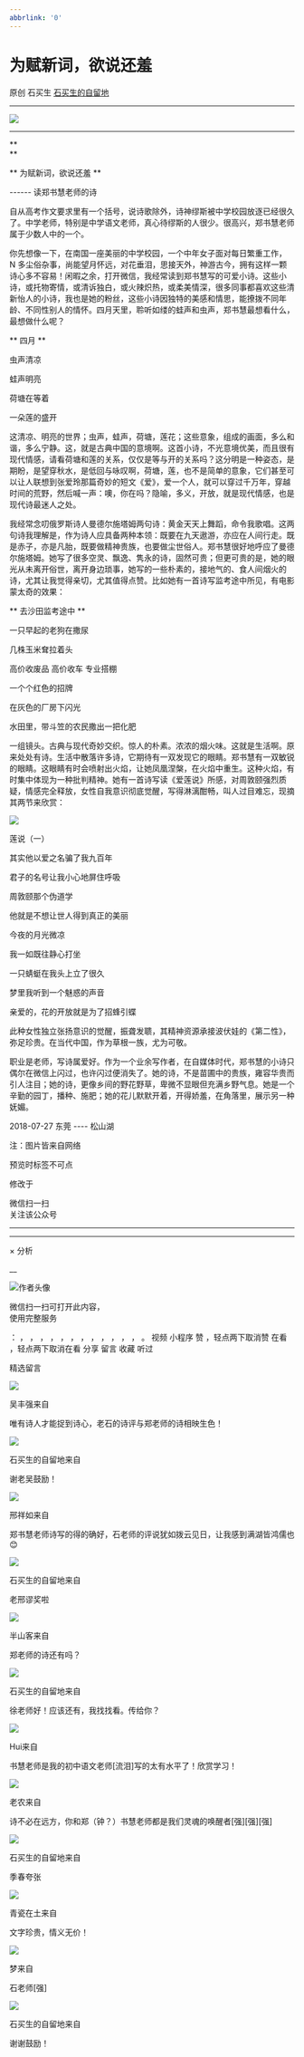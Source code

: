 ```yaml
---
abbrlink: '0'
---
```

#  为赋新词，欲说还羞

原创  石买生  [ 石买生的自留地 ](javascript:void\(0\);)

__ _ _ _ _

![](https://mmbiz.qpic.cn/mmbiz_jpg/hVNLue76Ehicbo7d8ylfYbcukR3KtzrD6MdX8MlicA9pkfPrWdyyVfdwtoSuc02uyCESBM5WRSspBhBGibpBuG62g/640?wx_fmt=jpeg)

** **  

**  
**

** 为赋新词，欲说还羞  **

\------  读郑书慧老师的诗

自从高考作文要求里有一个括号，说诗歌除外，诗神缪斯被中学校园放逐已经很久了。中学老师，特别是中学语文老师，真心待缪斯的人很少。很高兴，郑书慧老师属于少数人中的一个。

你先想像一下，在南国一座美丽的中学校园，一个中年女子面对每日繁重工作，  N
多尘俗杂事，尚能望月怀远，对花垂泪，思接天外，神游古今，拥有这样一颗诗心多不容易！闲暇之余，打开微信，我经常读到郑书慧写的可爱小诗。这些小诗，或托物寄情，或清诉独白，或火辣炽热，或柔美情深，很多同事都喜欢这些清新怡人的小诗，我也是她的粉丝，这些小诗因独特的美感和情思，能撩拨不同年龄、不同性别人的情怀。四月天里，聆听如缕的蛙声和虫声，郑书慧最想看什么，最想做什么呢？

** 四月  **

虫声清凉

蛙声明亮

荷塘在等着

一朵莲的盛开

这清凉、明亮的世界；虫声，蛙声，荷塘，莲花；这些意象，组成的画面，多么和谐，多么宁静。这，就是古典中国的意境啊。这首小诗，不光意境优美，而且很有现代情感，请看荷塘和莲的关系，仅仅是等与开的关系吗？这分明是一种姿态，是期盼，是望穿秋水，是低回与咏叹啊，荷塘，莲，也不是简单的意象，它们甚至可以让人联想到张爱玲那篇奇妙的短文《爱》，爱一个人，就可以穿过千万年，穿越时间的荒野，然后喊一声：噢，你在吗？隐喻，多义，开放，就是现代情感，也是现代诗最迷人之处。

我经常念叨俄罗斯诗人曼德尔施塔姆两句诗：黄金天天上舞蹈，命令我歌唱。这两句诗我理解是，作为诗人应具备两种本领：既要在九天遨游，亦应在人间行走。既是赤子，亦是凡胎，既要做精神贵族，也要做尘世俗人。郑书慧很好地呼应了曼德尔施塔姆。她写了很多空灵、飘逸、隽永的诗，固然可贵；但更可贵的是，她的眼光从未离开俗世，离开身边琐事，她写的一些朴素的，接地气的、食人间烟火的诗，尤其让我觉得亲切，尤其值得点赞。比如她有一首诗写监考途中所见，有电影蒙太奇的效果：

** 去沙田监考途中  **

一只早起的老狗在撒尿

几株玉米耷拉着头

高价收废品  高价收车  专业搭棚

一个个红色的招牌

在灰色的厂房下闪光

水田里，带斗笠的农民撒出一把化肥

一组镜头。古典与现代奇妙交织。惊人的朴素。浓浓的烟火味。这就是生活啊。原来处处有诗。生活中散落许多诗，它期待有一双发现它的眼睛。郑书慧有一双敏锐的眼睛。这眼睛有时会喷射出火焰，让她凤凰涅槃，在火焰中重生。这种火焰，有时集中体现为一种批判精神。她有一首诗写读《爱莲说》所感，对周敦颐强烈质疑，情感完全释放，女性自我意识彻底觉醒，写得淋漓酣畅，叫人过目难忘，现摘其两节来欣赏：

![](https://mmbiz.qpic.cn/mmbiz_jpg/hVNLue76Ehicbo7d8ylfYbcukR3KtzrD6cNI5DTbm97RPsiab68Z342ZRSTSfAV8EiaNCwia5fwmbmz3Mvib63LVOEg/640?wx_fmt=jpeg)

  

莲说（一）

其实他以爱之名骗了我九百年

君子的名号让我小心地屏住呼吸

周敦颐那个伪道学

他就是不想让世人得到真正的美丽

今夜的月光微凉

我一如既往静心打坐

一只蜻蜓在我头上立了很久

梦里我听到一个魅惑的声音

亲爱的，花的开放就是为了招蜂引蝶

此种女性独立张扬意识的觉醒，振聋发聩，其精神资源承接波伏娃的《第二性》，弥足珍贵。在当代中国，作为草根一族，尤为可敬。

职业是老师，写诗属爱好。作为一个业余写作者，在自媒体时代，郑书慧的小诗只偶尔在微信上闪过，也许闪过便消失了。她的诗，不是苗圃中的贵族，雍容华贵而引人注目；她的诗，更像乡间的野花野草，卑微不显眼但充满乡野气息。她是一个辛勤的园丁，播种、施肥；她的花儿默默开着，开得娇羞，在角落里，展示另一种妩媚。

2018-07-27  东莞  \----  松山湖

  

注：图片皆来自网络

  

预览时标签不可点

修改于

微信扫一扫  
关注该公众号





****



****



×  分析

__

![作者头像](http://mmbiz.qpic.cn/mmbiz_png/hVNLue76EhibricgkQZeT964ria54dgJkqVBX9ibyvn7PmGOltlupHdVshOibeQZDSypqiaIBNKdw8cwXfXfBZkPVgVg/0?wx_fmt=png)

微信扫一扫可打开此内容，  
使用完整服务

：  ，  ，  ，  ，  ，  ，  ，  ，  ，  ，  ，  ，  。  视频  小程序  赞  ，轻点两下取消赞  在看  ，轻点两下取消在看
分享  留言  收藏  听过

精选留言

![](http://wx.qlogo.cn/mmopen/0csZtXb7CRWfKb2ib2riaRcHiaQdvbBFSo5XzgvJrfjPJqNiaicTNroH1HOWI7wMyLsqSDor6UK81ck8ibgnPenTwzA2ukl0oRQrMp/64)

吴丰强来自

唯有诗人才能捉到诗心，老石的诗评与郑老师的诗相映生色！

![](http://wx.qlogo.cn/mmhead/Q3auHgzwzM4ELPv9zSiaIDouClt0fOcfibXKFibPXptvGvnLVF6qUCyQg/64)

石买生的自留地来自

谢老吴鼓励！

![](http://wx.qlogo.cn/mmopen/ajNVdqHZLLDib8fDNK5bGMcPskV6gH8VfWwbTapKgFugzIbRiaB1G0CkYkhPXex7afDUpK5GUXiaUZo2qJoKiaWJyEaUiazKTrJx83chrib9HJoicJlToT5a45NKkIb8wbFDpN7/64)

邢祥如来自

郑书慧老师诗写的得的确好，石老师的评说犹如拨云见日，让我感到满湖皆鸿儒也😊

![](http://wx.qlogo.cn/mmhead/Q3auHgzwzM4ELPv9zSiaIDouClt0fOcfibXKFibPXptvGvnLVF6qUCyQg/64)

石买生的自留地来自

老邢谬奖啦

![](http://wx.qlogo.cn/mmopen/zGMQ7uVeU4VtD1tyNScQwwj7LPxT2kOWbWxWictC3nyTwx0gsEDTau1VARRQoAmHTpPsibESAcJA60AdnmVrORENgTmHD9PWS2/64)

半山客来自

郑老师的诗还有吗？

![](http://wx.qlogo.cn/mmhead/Q3auHgzwzM4ELPv9zSiaIDouClt0fOcfibXKFibPXptvGvnLVF6qUCyQg/64)

石买生的自留地来自

徐老师好！应该还有，我找找看。传给你？

![](http://wx.qlogo.cn/mmopen/PiajxSqBRaELgvG9uk4ezCA6EFIicdKGWSXzsuF6mB2icCjW2Ulnht4qTQYvwVApNjPFQsL2gZ0YZmw7cFLoczzuGEibctkUVXSzjwfHGnakM5Tev0I4066qYjicddvn9p0JB/64)

Hui来自

书慧老师是我的初中语文老师[流泪]写的太有水平了！欣赏学习！

![](http://wx.qlogo.cn/mmopen/qE9MKluetOmPXp0lLNWLhbjujFZ1BsabicII8FjchiaQu4NQ0qvZGpMnNa50QrO0fl2PN3ibhcUKHYnK84ux7AUOnJsAPrFr61GydyJSONv5jM2U6AU1KASytppAib7fjs2P/64)

老农来自

诗不必在远方，你和郑（钟？）书慧老师都是我们灵魂的唤醒者[强][强][强]

![](http://wx.qlogo.cn/mmhead/Q3auHgzwzM4ELPv9zSiaIDouClt0fOcfibXKFibPXptvGvnLVF6qUCyQg/64)

石买生的自留地来自

季春夸张

![](http://wx.qlogo.cn/mmopen/ajNVdqHZLLDO11LTic5ffQDYuTCMovDdK9mRUiczPB8WfQkg44NlwwVpKg8WQn9wCgj3IgSKGjPibjEFmWUkZ8xKaYPDzqgs7pbjZBUnFjlibiclZdEmo6FPAicMJF1n9y8yt1/64)

青瓷在土来自

文字珍贵，情义无价！

![](http://wx.qlogo.cn/mmopen/Q3auHgzwzM533RRfuibEJk5po8lxzI2BGTWErU2tDYjBJORzUIa4ftFjqVGv8yZ8qhFevbZpD5JlcjS38lLXGUKT2ClLFCuYibPmiaj5PDibPsA/64)

梦来自

石老师[强]

![](http://wx.qlogo.cn/mmhead/Q3auHgzwzM4ELPv9zSiaIDouClt0fOcfibXKFibPXptvGvnLVF6qUCyQg/64)

石买生的自留地来自

谢谢鼓励！


